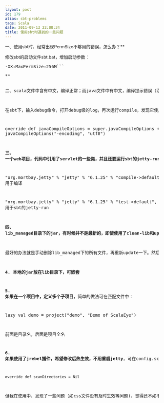 ```yaml
---
layout: post
id: 179
alias: sbt-problems
tags: Scala
date: 2011-09-13 22:00:34
title: 使用sbt时遇到的一些问题
---
```


一、使用sbt时，经常出现PermSize不够用的错误，怎么办？**
<p>修改sbt的启动文件sbt.bat，增加启动参数：
<pre class="csharpcode">-XX:MaxPermSize=256M```
<p>**

二、scala文件中含有中文，编译正常；而java文件中有中文，编译提示错误（注：java文件为utf8，而系统字符集为gbk）**

在sbt下，输入debug命令，打开debug级的log，再次运行compile，发现它使用的scalac有utf8的选项，而javac没有，说明javac使用的是系统默认字符集。需要更改项目配置文件project/build/config.scala，在里面添加一行：

override def javaCompileOptions = super.javaCompileOptions ++ javaCompileOptions("-encoding", "utf8")

**三、 一个web项目，代码中引用了servlet的一些类，并且还要运行sbt的jetty-run，则需要要匹配文件中增加：**

"org.mortbay.jetty" % "jetty" % "6.1.25" % "compile->default", // 用于编译

"org.mortbay.jetty" % "jetty" % "6.1.25" % "test->default", // 用于sbt的jetty-run

**四、 lib_managed目录下的jar，有时候并不是最新的，即使使用了clean-lib和update。**

最好的办法就是手动删除lib_managed下的所有文件，再重新update一下。然后再编译，运行。

**4. 本地的jar放在lib目录下，可嵌套**

**5. 如果在一个项目中，定义多个子项目**，简单的做法可在匹配文件中：

  lazy val demo = project("demo", "Demo of ScalaEye")

前面是目录名，后面是项目全名

**6. 如果使用了jrebel插件，希望修改后热生效，不用重启jetty**，可在config.scala中增加：

    override def scanDirectories = Nil

但我在使用中，发现了一些问题（如css文件没有及时生效等问题)，觉得还不如不用，直接让jetty重新载入吧。
